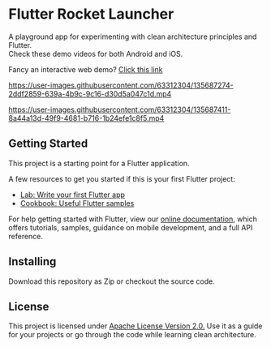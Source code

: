 # Flutter Rocket Launcher

A playground app for experimenting with clean architecture principles and Flutter.  
Check these demo videos for both Android and iOS.

Fancy an interactive web demo?
[Click this link](https://htmlpreview.github.io/?https://github.com/RonyBrosh/FlutterRocketLauncher/blob/master/flutter_rocket_launcher_web_demo.html)

https://user-images.githubusercontent.com/63312304/135687274-2ddf2859-639a-4b9c-9c16-d30d5a047c1d.mp4


https://user-images.githubusercontent.com/63312304/135687411-8a44a13d-49f9-4681-b716-1b24efe1c8f5.mp4



## Getting Started

This project is a starting point for a Flutter application.

A few resources to get you started if this is your first Flutter project:

- [Lab: Write your first Flutter app](https://flutter.dev/docs/get-started/codelab)
- [Cookbook: Useful Flutter samples](https://flutter.dev/docs/cookbook)

For help getting started with Flutter, view our
[online documentation](https://flutter.dev/docs), which offers tutorials,
samples, guidance on mobile development, and a full API reference.

## Installing

Download this repository as Zip or checkout the source code.

## License

This project is licensed under [Apache License Version 2.0.](https://github.com/RonyBrosh/RocketLauncher/blob/master/LICENSE)
Use it as a guide for your projects or go through the code while learning clean architecture.
